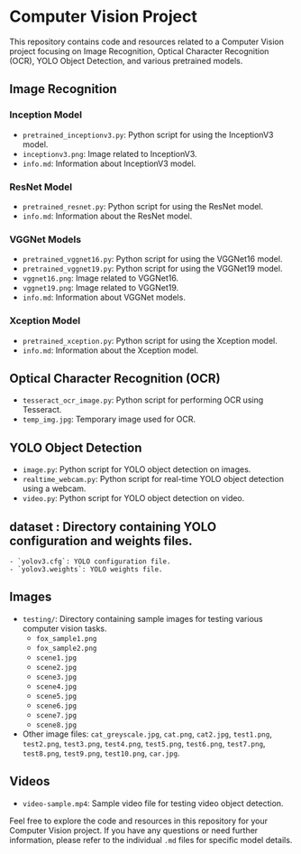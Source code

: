 # Computer Vision Project

This repository contains code and resources related to a Computer Vision project focusing on Image Recognition, Optical Character Recognition (OCR), YOLO Object Detection, and various pretrained models.

## Image Recognition

### Inception Model
- `pretrained_inceptionv3.py`: Python script for using the InceptionV3 model.
- `inceptionv3.png`: Image related to InceptionV3.
- `info.md`: Information about InceptionV3 model.

### ResNet Model
- `pretrained_resnet.py`: Python script for using the ResNet model.
- `info.md`: Information about the ResNet model.

### VGGNet Models
- `pretrained_vggnet16.py`: Python script for using the VGGNet16 model.
- `pretrained_vggnet19.py`: Python script for using the VGGNet19 model.
- `vggnet16.png`: Image related to VGGNet16.
- `vggnet19.png`: Image related to VGGNet19.
- `info.md`: Information about VGGNet models.

### Xception Model
- `pretrained_xception.py`: Python script for using the Xception model.
- `info.md`: Information about the Xception model.

## Optical Character Recognition (OCR)

- `tesseract_ocr_image.py`: Python script for performing OCR using Tesseract.
- `temp_img.jpg`: Temporary image used for OCR.

## YOLO Object Detection

- `image.py`: Python script for YOLO object detection on images.
- `realtime_webcam.py`: Python script for real-time YOLO object detection using a webcam.
- `video.py`: Python script for YOLO object detection on video.

## dataset : Directory containing YOLO configuration and weights files.
    - `yolov3.cfg`: YOLO configuration file.
    - `yolov3.weights`: YOLO weights file.

## Images

- `testing/`: Directory containing sample images for testing various computer vision tasks.
    - `fox_sample1.png`
    - `fox_sample2.png`
    - `scene1.jpg`
    - `scene2.jpg`
    - `scene3.jpg`
    - `scene4.jpg`
    - `scene5.jpg`
    - `scene6.jpg`
    - `scene7.jpg`
    - `scene8.jpg`
- Other image files: `cat_greyscale.jpg`, `cat.png`, `cat2.jpg`, `test1.png`, `test2.png`, `test3.png`, `test4.png`, `test5.png`, `test6.png`, `test7.png`, `test8.png`, `test9.png`, `test10.png`, `car.jpg`.

## Videos

- `video-sample.mp4`: Sample video file for testing video object detection.

Feel free to explore the code and resources in this repository for your Computer Vision project. If you have any questions or need further information, please refer to the individual `.md` files for specific model details.
